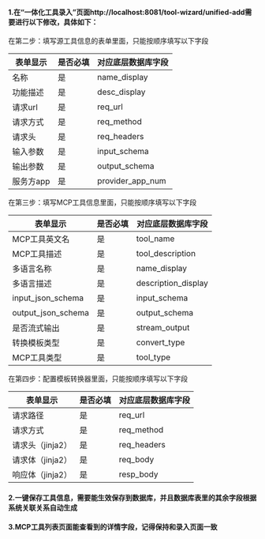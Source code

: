 #### 1.在“一体化工具录入”页面http://localhost:8081/tool-wizard/unified-add需要进行以下修改，具体如下：

在第二步：填写源工具信息的表单里面，只能按顺序填写以下字段

| 表单显示  | 是否必填 | 对应底层数据库字段 |
| --------- | -------- | ------------------ |
| 名称      | 是       | name_display       |
| 功能描述  | 是       | desc_display       |
| 请求url   | 是       | req_url            |
| 请求方式  | 是       | req_method         |
| 请求头    | 是       | req_headers        |
| 输入参数  | 是       | input_schema       |
| 输出参数  | 是       | output_schema      |
| 服务方app | 是       | provider_app_num   |

在第三步：填写MCP工具信息里面，只能按顺序填写以下字段

| 表单显示           | 是否必填 | 对应底层数据库字段  |
| ------------------ | -------- | ------------------- |
| MCP工具英文名      | 是       | tool_name           |
| MCP工具描述        | 是       | tool_description    |
| 多语言名称         | 是       | name_display        |
| 多语言描述         | 是       | description_display |
| input_json_schema  | 是       | input_schema        |
| output_json_schema | 是       | output_schema       |
| 是否流式输出       | 是       | stream_output       |
| 转换模板类型       | 是       | convert_type        |
| MCP工具类型        | 是       | tool_type           |

在第四步：配置模板转换器里面，只能按顺序填写以下字段

| 表单显示         | 是否必填 | 对应底层数据库字段 |
| ---------------- | -------- | ------------------ |
| 请求路径         | 是       | req_url            |
| 请求方式         | 是       | req_method         |
| 请求头（jinja2） | 是       | req_headers        |
| 请求体（jinja2） | 是       | req_body           |
| 响应体（jinja2） | 是       | resp_body          |

#### 2.一键保存工具信息，需要能生效保存到数据库，并且数据库表里的其余字段根据系统关联关系自动生成

#### 3.MCP工具列表页面能查看到的详情字段，记得保持和录入页面一致

